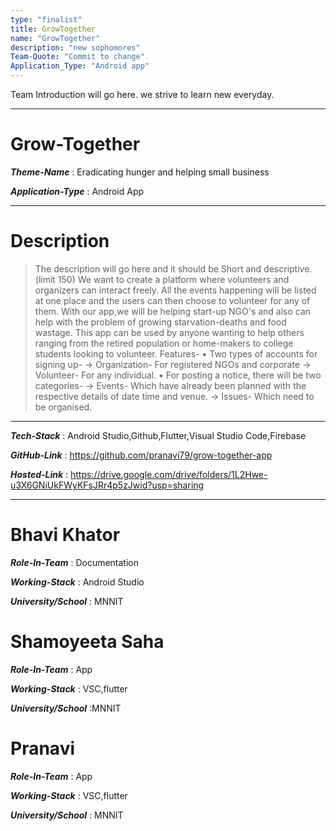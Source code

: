 ```yaml
---
type: "finalist"                   
title: GrowTogether
name: "GrowTogether"
description: "new sophomores"
Team-Quote: "Commit to change"
Application_Type: "Android app"
---
```


Team Introduction will go here.
we strive to learn new everyday.

---

# Grow-Together

_**Theme-Name**_ : Eradicating hunger and helping small business

_**Application-Type**_ :   Android App

---

# Description

> The description will go here and it should be Short and descriptive. (limit 150)
We want to create a platform where volunteers and organizers can interact freely. All the events happening will be listed at one place and the users can then choose to volunteer for any of them. With our app,we will be helping start-up NGO's and also can help with the problem of growing starvation-deaths and food wastage.
This app can be used by anyone wanting to help others ranging from the retired population or home-makers to college students looking to volunteer.
Features-
    • Two types of accounts for signing up-
        → Organization- For registered NGOs and corporate
        → Volunteer- For any individual.
    • For posting a notice, there will be two categories-
        → Events- Which have already been planned with the respective details of date time and venue.
        → Issues- Which need to be organised.


---

_**Tech-Stack**_  :   Android Studio,Github,Flutter,Visual Studio Code,Firebase

_**GitHub-Link**_ :  https://github.com/pranavi79/grow-together-app 

_**Hosted-Link**_ : https://drive.google.com/drive/folders/1L2Hwe-u3X6GNiUkFWyKFsJRr4p5zJwid?usp=sharing  


---


# Bhavi Khator

_**Role-In-Team**_  : Documentation

_**Working-Stack**_ : Android Studio

_**University/School**_ : MNNIT


# Shamoyeeta Saha

_**Role-In-Team**_  : App

_**Working-Stack**_ : VSC,flutter

_**University/School**_ :MNNIT



# Pranavi

_**Role-In-Team**_  : App

_**Working-Stack**_ : VSC,flutter

_**University/School**_ : MNNIT
